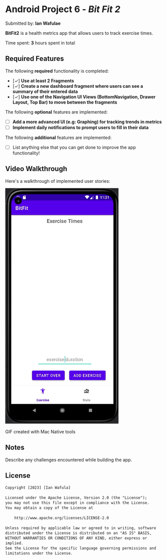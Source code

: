 # Android Project 6 - *Bit Fit 2*

Submitted by: **Ian Wafulae**

**BitFit2** is a health metrics app that allows users to track exercise times.

Time spent: **3** hours spent in total

## Required Features

The following **required** functionality is completed:

- [✓] **Use at least 2 Fragments**
- [✓] **Create a new dashboard fragment where users can see a summary of their entered data**
- [✓] **Use one of the Navigation UI Views (BottomNavigation, Drawer Layout, Top Bar) to move between the fragments**

The following **optional** features are implemented:

- [ ] **Add a more advanced UI (e.g: Graphing) for tracking trends in metrics**
- [ ] **Implement daily notifications to prompt users to fill in their data**

The following **additional** features are implemented:

- [ ] List anything else that you can get done to improve the app functionality!

## Video Walkthrough

Here's a walkthrough of implemented user stories:

<img src='Bitfit2.gif' title='Video Walkthrough' width='' alt='Video Walkthrough' />


GIF created with Mac Native tools


## Notes

Describe any challenges encountered while building the app.

## License

    Copyright [2023] [Ian Wafula]

    Licensed under the Apache License, Version 2.0 (the "License");
    you may not use this file except in compliance with the License.
    You may obtain a copy of the License at

        http://www.apache.org/licenses/LICENSE-2.0

    Unless required by applicable law or agreed to in writing, software
    distributed under the License is distributed on an "AS IS" BASIS,
    WITHOUT WARRANTIES OR CONDITIONS OF ANY KIND, either express or implied.
    See the License for the specific language governing permissions and
    limitations under the License.
